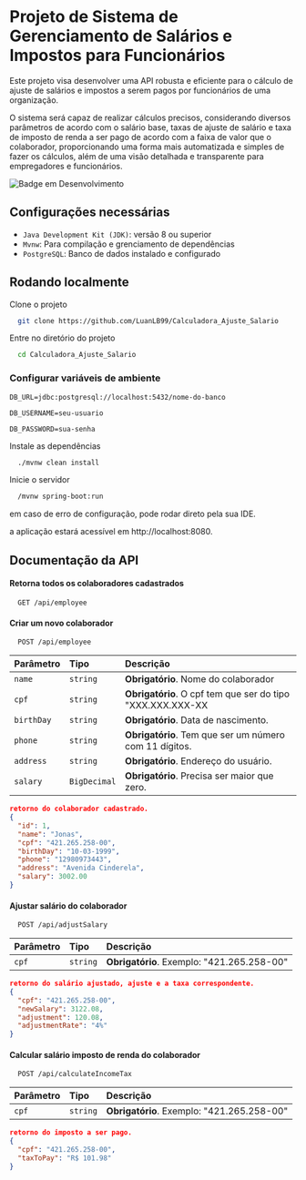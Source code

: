 # Projeto de Sistema de Gerenciamento de Salários e Impostos para Funcionários


Este projeto visa desenvolver uma API robusta e eficiente para o cálculo de ajuste de salários e impostos a serem pagos por funcionários de uma organização. 

O sistema será capaz de realizar cálculos precisos, considerando diversos parâmetros de acordo com o salário base, taxas de ajuste de salário e taxa de imposto de renda a ser pago de acordo com a faixa de valor que o colaborador, proporcionando uma forma mais automatizada e simples de fazer os cálculos, além de uma visão detalhada e transparente para empregadores e funcionários.

![Badge em Desenvolvimento](http://img.shields.io/static/v1?label=STATUS&message=EM%20DESENVOLVIMENTO&color=GREEN&style=for-the-badge)

## Configurações necessárias

- `Java Development Kit (JDK)`: versão 8 ou superior
- `Mvnw`: Para compilação e grenciamento de dependências
- `PostgreSQL`: Banco de dados instalado e configurado

## Rodando localmente

Clone o projeto

```bash
  git clone https://github.com/LuanLB99/Calculadora_Ajuste_Salario
```

Entre no diretório do projeto

```bash
  cd Calculadora_Ajuste_Salario
```

### Configurar variáveis de ambiente

`DB_URL=jdbc:postgresql://localhost:5432/nome-do-banco`

`DB_USERNAME=seu-usuario`

`DB_PASSWORD=sua-senha`



Instale as dependências

```bash
  ./mvnw clean install
```

Inicie o servidor

```bash
  /mvnw spring-boot:run
```
em caso de erro de configuração, pode rodar direto pela sua IDE.

a aplicação estará acessível em http://localhost:8080.

## Documentação da API

#### Retorna todos os colaboradores cadastrados

```http
  GET /api/employee
```

#### Criar um novo colaborador

```http
  POST /api/employee
```

| Parâmetro   | Tipo       | Descrição                                   |
| :---------- | :--------- | :------------------------------------------ |
| `name`      | `string` | **Obrigatório**. Nome do colaborador |
| `cpf` | `string`      | **Obrigatório**. O cpf tem que ser do tipo "XXX.XXX.XXX-XX |
| `birthDay` | `string` | **Obrigatório**. Data de nascimento. |
| `phone`      | `string` | **Obrigatório**. Tem que ser um número com 11 dígitos.|
| `address`      | `string` | **Obrigatório**. Endereço do usuário. |
| `salary`      | `BigDecimal` | **Obrigatório**. Precisa ser maior que zero. |


```json
retorno do colaborador cadastrado.
{
  "id": 1,
  "name": "Jonas",
  "cpf": "421.265.258-00",
  "birthDay": "10-03-1999",
  "phone": "12980973443",
  "address": "Avenida Cinderela",
  "salary": 3002.00
}
```

#### Ajustar salário do colaborador

```http
  POST /api/adjustSalary
```

| Parâmetro   | Tipo       | Descrição                                   |
| :---------- | :--------- | :------------------------------------------ |
| `cpf` | `string`      | **Obrigatório**. Exemplo: "421.265.258-00" |

```json
retorno do salário ajustado, ajuste e a taxa correspondente.
{
  "cpf": "421.265.258-00",
  "newSalary": 3122.08,
  "adjustment": 120.08,
  "adjustmentRate": "4%"
}
```

#### Calcular salário imposto de renda do colaborador

```http
  POST /api/calculateIncomeTax
```

| Parâmetro   | Tipo       | Descrição                                   |
| :---------- | :--------- | :------------------------------------------ |
| `cpf` | `string`      | **Obrigatório**. Exemplo: "421.265.258-00" |

```json
retorno do imposto a ser pago.
{
  "cpf": "421.265.258-00",
  "taxToPay": "R$ 101.98"
}
```
